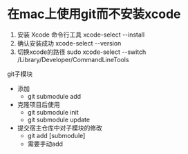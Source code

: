 # 在mac上使用git而不安装xcode
1. 安装 Xcode 命令行工具 xcode-select --install
2. 确认安装成功 xcode-select --version
3. 切换xcode的路径 sudo xcode-select --switch /Library/Developer/CommandLineTools

git子模块

- 添加
  - git submodule add
- 克隆项目后使用
  - git submodule init
  - git submodule update
- 提交宿主仓库中对子模块的修改
  - git add [submodule]
  - 需要手动add
